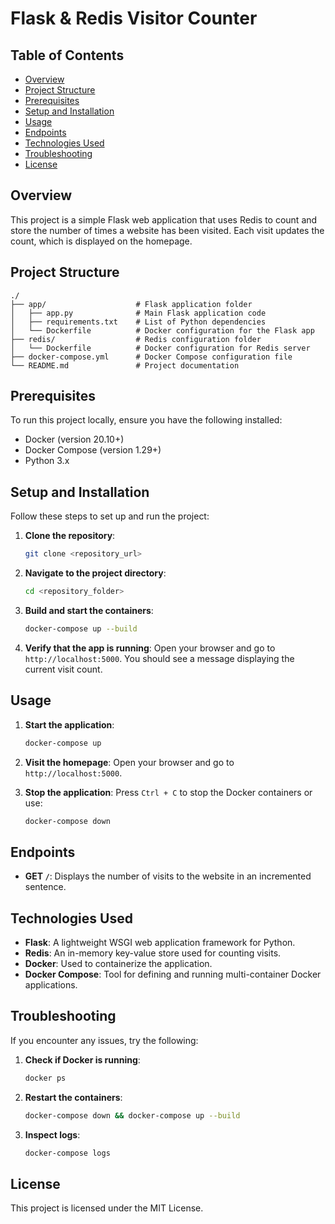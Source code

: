 
# Flask & Redis Visitor Counter

## Table of Contents
- [Overview](#overview)
- [Project Structure](#project-structure)
- [Prerequisites](#prerequisites)
- [Setup and Installation](#setup-and-installation)
- [Usage](#usage)
- [Endpoints](#endpoints)
- [Technologies Used](#technologies-used)
- [Troubleshooting](#troubleshooting)
- [License](#license)

## Overview
This project is a simple Flask web application that uses Redis to count and store the number of times a website has been visited. Each visit updates the count, which is displayed on the homepage.

## Project Structure
```
./
├── app/                    # Flask application folder
│   ├── app.py              # Main Flask application code
│   ├── requirements.txt    # List of Python dependencies
│   └── Dockerfile          # Docker configuration for the Flask app
├── redis/                  # Redis configuration folder
│   └── Dockerfile          # Docker configuration for Redis server
├── docker-compose.yml      # Docker Compose configuration file
└── README.md               # Project documentation
```

## Prerequisites
To run this project locally, ensure you have the following installed:

- Docker (version 20.10+)
- Docker Compose (version 1.29+)
- Python 3.x

## Setup and Installation
Follow these steps to set up and run the project:

1. **Clone the repository**:
   ```bash
   git clone <repository_url>
   ```

2. **Navigate to the project directory**:
   ```bash
   cd <repository_folder>
   ```

3. **Build and start the containers**:
   ```bash
   docker-compose up --build
   ```

4. **Verify that the app is running**:
   Open your browser and go to `http://localhost:5000`. You should see a message displaying the current visit count.

## Usage
1. **Start the application**:
   ```bash
   docker-compose up
   ```

2. **Visit the homepage**:
   Open your browser and go to `http://localhost:5000`.

3. **Stop the application**:
   Press `Ctrl + C` to stop the Docker containers or use:
   ```bash
   docker-compose down
   ```

## Endpoints
- **GET `/`**: Displays the number of visits to the website in an incremented sentence.

## Technologies Used
- **Flask**: A lightweight WSGI web application framework for Python.
- **Redis**: An in-memory key-value store used for counting visits.
- **Docker**: Used to containerize the application.
- **Docker Compose**: Tool for defining and running multi-container Docker applications.

## Troubleshooting
If you encounter any issues, try the following:

1. **Check if Docker is running**:
   ```bash
   docker ps
   ```

2. **Restart the containers**:
   ```bash
   docker-compose down && docker-compose up --build
   ```

3. **Inspect logs**:
   ```bash
   docker-compose logs
   ```

## License
This project is licensed under the MIT License.
